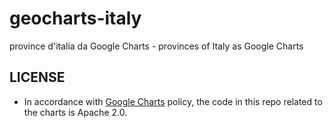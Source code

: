 # geocharts-italy
province d'italia da Google Charts - provinces of Italy as Google Charts


## LICENSE
  + In accordance with [Google Charts][g_cht] policy, the code in this repo related to the charts is Apache 2.0.

[g_cht]: https://developers.google.com/chart/interactive/docs/gallery/geochart#region-geocharts
